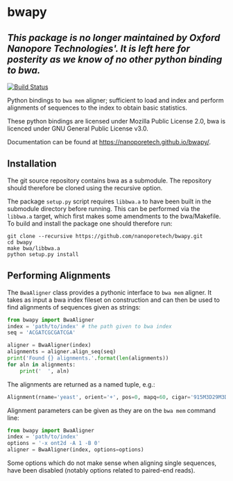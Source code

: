bwapy
=====

*This package is no longer maintained by Oxford Nanopore Technologies'. It is left here
for posterity as we know of no other python binding to bwa.*
---

[![Build Status](https://travis-ci.org/nanoporetech/bwapy.svg?branch=master)](https://travis-ci.org/nanoporetech/bwapy)

Python bindings to `bwa mem` aligner; sufficient to load and index and perform
alignments of sequences to the index to obtain basic statistics.

These python bindings are licensed under Mozilla Public License 2.0, bwa is licenced
under GNU General Public License v3.0.

Documentation can be found at https://nanoporetech.github.io/bwapy/.

Installation
------------

The git source repository contains bwa as a submodule. The repository should therefore
be cloned using the recursive option.

The package `setup.py` script requires `libbwa.a` to have been built in the submodule
directory before running. This can be performed via the `libbwa.a` target, which first
makes some amendments to the bwa/Makefile. To build and install the package one should
therefore run:

    git clone --recursive https://github.com/nanoporetech/bwapy.git
    cd bwapy
    make bwa/libbwa.a 
    python setup.py install


Performing Alignments
---------------------

The `BwaAligner` class provides a pythonic interface to `bwa mem` aligner. It
takes as input a bwa index fileset on construction and can then be used to find
alignments of sequences given as strings:

```python
from bwapy import BwaAligner
index = 'path/to/index' # the path given to bwa index
seq = 'ACGATCGCGATCGA'

aligner = BwaAligner(index)
alignments = aligner.align_seq(seq)
print('Found {} alignments.'.format(len(alignments))
for aln in alignments:
    print('  ', aln)
```

The alignments are returned as a named tuple, e.g.:

```python
Alignment(rname='yeast', orient='+', pos=0, mapq=60, cigar='915M3D29M3D27M3D13M', NM=12)
```

Alignment parameters can be given as they are on the `bwa mem` command line:

```python
from bwapy import BwaAligner
index = 'path/to/index'
options = '-x ont2d -A 1 -B 0'
aligner = BwaAligner(index, options=options)
```

Some options which do not make sense when aligning single sequences, have been
disabled (notably options related to paired-end reads).
